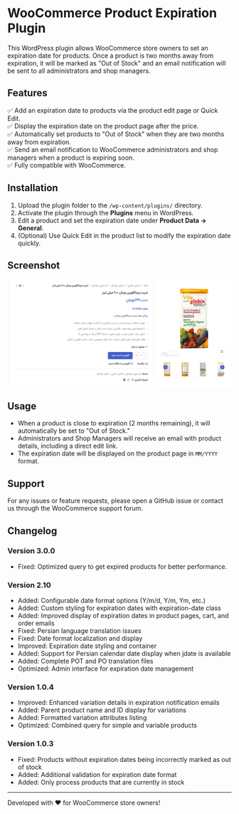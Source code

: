 # WooCommerce Product Expiration Plugin

This WordPress plugin allows WooCommerce store owners to set an expiration date for products. Once a product is two months away from expiration, it will be marked as "Out of Stock" and an email notification will be sent to all administrators and shop managers.

## Features
✅ Add an expiration date to products via the product edit page or Quick Edit.  
✅ Display the expiration date on the product page after the price.  
✅ Automatically set products to "Out of Stock" when they are two months away from expiration.  
✅ Send an email notification to WooCommerce administrators and shop managers when a product is expiring soon.  
✅ Fully compatible with WooCommerce.

## Installation
1. Upload the plugin folder to the `/wp-content/plugins/` directory.  
2. Activate the plugin through the **Plugins** menu in WordPress.  
3. Edit a product and set the expiration date under **Product Data → General**.  
4. (Optional) Use Quick Edit in the product list to modify the expiration date quickly.

## Screenshot
![WooCommerce Product Expiration Plugin Screenshot](screenshot.png)

## Usage
- When a product is close to expiration (2 months remaining), it will automatically be set to "Out of Stock."
- Administrators and Shop Managers will receive an email with product details, including a direct edit link.
- The expiration date will be displayed on the product page in `MM/YYYY` format.

## Support
For any issues or feature requests, please open a GitHub issue or contact us through the WooCommerce support forum.

## Changelog

### Version 3.0.0
- Fixed: Optimized query to get expired products for better performance.

### Version 2.10
- Added: Configurable date format options (Y/m/d, Y/m, Ym, etc.)
- Added: Custom styling for expiration dates with expiration-date class
- Added: Improved display of expiration dates in product pages, cart, and order emails
- Fixed: Persian language translation issues
- Fixed: Date format localization and display
- Improved: Expiration date styling and container
- Added: Support for Persian calendar date display when jdate is available
- Added: Complete POT and PO translation files
- Optimized: Admin interface for expiration date management

### Version 1.0.4
- Improved: Enhanced variation details in expiration notification emails
- Added: Parent product name and ID display for variations
- Added: Formatted variation attributes listing
- Optimized: Combined query for simple and variable products

### Version 1.0.3
- Fixed: Products without expiration dates being incorrectly marked as out of stock
- Added: Additional validation for expiration date format
- Added: Only process products that are currently in stock


---
Developed with ❤️ for WooCommerce store owners!

